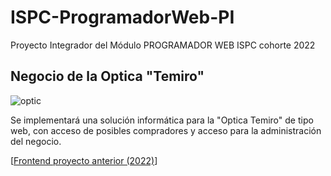 # ISPC-ProgramadorWeb-PI

Proyecto Integrador del Módulo PROGRAMADOR WEB
ISPC cohorte 2022

## Negocio de la Optica "Temiro"

![optic](https://i.postimg.cc/6QpvKh4p/una-optica-negocio.jpg)

Se implementará una solución informática para la "Optica Temiro" de tipo web,
con acceso de posibles compradores y acceso para la administración del negocio.

[[Frontend proyecto anterior (2022)](https://mariog130.github.io/ISPC-FullStack-2022/frontend/)]

